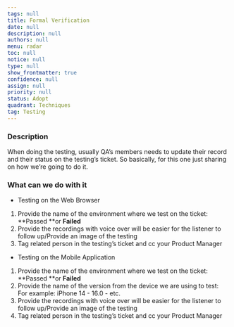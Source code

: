 ```yaml
---
tags: null
title: Formal Verification
date: null
description: null
authors: null
menu: radar
toc: null
notice: null
type: null
show_frontmatter: true
confidence: null
assign: null
priority: null
status: Adopt
quadrant: Techniques
tag: Testing
---
```


### Description

When doing the testing, usually QA’s members needs to update their record and their status on the testing’s ticket. So basically, for this one just sharing on how we’re going to do it.

### What can we do with it

* Testing on the Web Browser

1. Provide the name of the environment where we test on the ticket: **Passed **or **Failed**
1. Provide the recordings with voice over will be easier for the listener to follow up/Provide an image of the testing
1. Tag related person in the testing’s ticket and cc your Product Manager

* Testing on the Mobile Application

1. Provide the name of the environment where we test on the ticket: **Passed **or **Failed**
1. Provide the name of the version from the device we are using to test: For example: iPhone 14 - 16.0 - etc.
1. Provide the recordings with voice over will be easier for the listener to follow up/Provide an image of the testing
1. Tag related person in the testing’s ticket and cc your Product Manager

### 

